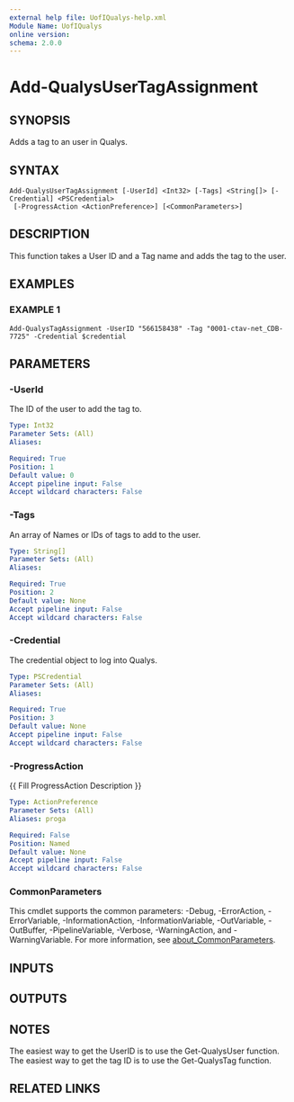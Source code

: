 ```yaml
---
external help file: UofIQualys-help.xml
Module Name: UofIQualys
online version:
schema: 2.0.0
---
```


# Add-QualysUserTagAssignment

## SYNOPSIS
Adds a tag to an user in Qualys.

## SYNTAX

```
Add-QualysUserTagAssignment [-UserId] <Int32> [-Tags] <String[]> [-Credential] <PSCredential>
 [-ProgressAction <ActionPreference>] [<CommonParameters>]
```

## DESCRIPTION
This function takes a User ID and a Tag name and adds the tag to the user.

## EXAMPLES

### EXAMPLE 1
```
Add-QualysTagAssignment -UserID "566158438" -Tag "0001-ctav-net_CDB-7725" -Credential $credential
```

## PARAMETERS

### -UserId
The ID of the user to add the tag to.

```yaml
Type: Int32
Parameter Sets: (All)
Aliases:

Required: True
Position: 1
Default value: 0
Accept pipeline input: False
Accept wildcard characters: False
```

### -Tags
An array of Names or IDs of tags to add to the user.

```yaml
Type: String[]
Parameter Sets: (All)
Aliases:

Required: True
Position: 2
Default value: None
Accept pipeline input: False
Accept wildcard characters: False
```

### -Credential
The credential object to log into Qualys.

```yaml
Type: PSCredential
Parameter Sets: (All)
Aliases:

Required: True
Position: 3
Default value: None
Accept pipeline input: False
Accept wildcard characters: False
```

### -ProgressAction
{{ Fill ProgressAction Description }}

```yaml
Type: ActionPreference
Parameter Sets: (All)
Aliases: proga

Required: False
Position: Named
Default value: None
Accept pipeline input: False
Accept wildcard characters: False
```

### CommonParameters
This cmdlet supports the common parameters: -Debug, -ErrorAction, -ErrorVariable, -InformationAction, -InformationVariable, -OutVariable, -OutBuffer, -PipelineVariable, -Verbose, -WarningAction, and -WarningVariable. For more information, see [about_CommonParameters](http://go.microsoft.com/fwlink/?LinkID=113216).

## INPUTS

## OUTPUTS

## NOTES
The easiest way to get the UserID is to use the Get-QualysUser function.
The easiest way to get the tag ID is to use the Get-QualysTag function.

## RELATED LINKS
